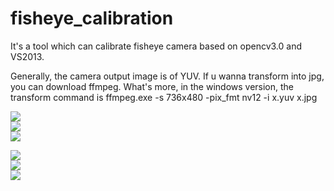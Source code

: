 # fisheye_calibration
It's a tool which can calibrate fisheye camera based on opencv3.0 and VS2013.

Generally, the camera output image is of YUV.
If u wanna transform into jpg, you can download ffmpeg.
What's more, in the windows version, the transform command is
     ffmpeg.exe -s 736x480 -pix_fmt nv12 -i x.yuv x.jpg
     

![](https://github.com/madaiqian/fisheye_calibration/edit/master/image/1.jpg)  
![](https://github.com/madaiqian/fisheye_calibration/edit/master/image/2.jpg)  
![](https://github.com/madaiqian/fisheye_calibration/edit/master/image/3.jpg) 

![](https://github.com/madaiqian/fisheye_calibration/edit/master/image/11.jpg)  
![](https://github.com/madaiqian/fisheye_calibration/edit/master/image/22.jpg)  
![](https://github.com/madaiqian/fisheye_calibration/edit/master/image/33.jpg)  
 
